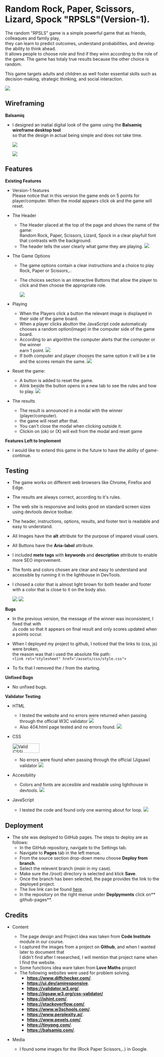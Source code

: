 
# Random Rock, Paper, Scissors, Lizard, Spock "RPSLS"(Version-1).
The random "RPSLS" game is a simple  powerful game that as friends, colleaques and family play,\
they can learn to predict outcomes, understand probabilities, and develop the ability to think ahead.\
It allows people to choose role and find if they winn according to the role of the game.
The game has totaly true results because the other choice is random.

This game targets adults and children as well foster essential skills such as decision-making, strategic thinking, and social interaction.

 
![](/assets/images/readme/testing/main-game.png)

## Wireframing
**Balsamiq**
- I designed an inatial digital look of the game using the **Balsamiq wireframe desktop tool**\
  so that the design in actual being simple and does not take time.

  ![](/assets/images/readme/testing/wireframing.png)
  
  ![](/assets/images/readme/testing/wireframing-mobile.png)


## Features

**Existing Features**
- Version-1 features\
  Please notice that in this version the game ends on 5 points for player/computer\.
  When the modal appears click ok and the game will reset.
- The Header
  - The Header placed at the top of the page and shows the name of the game:\
    Random Rock, Paper, Scissors, Lizard, Spock in a clear playfull font that contrasts with the background.
  - The header tells the user clearly what game they are playing.
![](/assets/images/readme/testing/header.png)

- The Game Options
  - The game options contain a clear instructions and a choice to play Rock, Paper or Scissors,..
  - The choices section is an interactive Buttons that allow the player to click and then choose the 
    appropriate role.

    ![](/assets/images/readme/testing/options.png)
- Playing
  - When the Players click a button the relevant image is displayed in their side of the game board.
  - When a player clicks abutton the JavaScript code automaticaly chooses a random option(image) 
    in the computer side of the game board.
  - According to an algorithm the computer alerts that the computer or the winner\
    earn 1 point.
    ![](/assets/images/readme/testing/alert.png)
  - If both computer and player chooses the same option it will be a tie\
    and the scores remain the same.
    ![](/assets/images/readme/testing/tie.png)
- Reset the game:
  - A button is added to reset the game.
  - Alink beside the button opens in a new tab to see the rules and how to play.
  ![](/assets/images/readme/testing/reset-game.png)
- The results
  - The result is announced in a modal with the winner (player/computer).
  - the game will reset after that.
  - You can't close the modal when clicking outside it.
  - Clickin on (ok) or (X) will exit from the modal and reset game
  
**Features Left to Implement**
- I would like to extend this game in the future to  have the ability of game-continue.
## Testing
  - The game works on different web browsers like Chrome, Firefox and Edge.
  - The results are always correct, according to it's rules.
  - The web site is responsive and looks good on standard screen sizes using devtools device toolbar.
  - The header, instructions, options, results, and footer text is readable and easy to understand.
  
  
  - All Images have the **alt** attribute for the purpose of impared visual users.
  - All Buttons have the **Aria-label** attribute.
  - I included **mete tags** with **keywords** and **description** attribute to enable more
    SEO improvement.
  - The fonts and colors chosen are clear and easy to understand and accessible by running it 
     in the lighthouse in DevTools.
  - I chosed  a color that is almost light brown for both header and footer
     with a color that is close to it on the body also.  


     ![](/assets/images/readme/testing/testing.png)
     ![](/assets/images/readme/testing/desktop-testing.png)
     
     

**Bugs**
  - In the previous version, the message of the winner was inconsistent, I fixed that with\
    Js code so that it appears on final result and only scores updated when a points occur.

  - When I deployed my project to github, I noticed that the  links to (css, js) were broken, \
    the reason was that i used the absolute file path:\
    `<link rel="stylesheet" href="/assets/css/style.css">`
  - To fix that I removed the / from the starting.


**Unfixed Bugs**
  - No unfixed bugs.

  
**Validator Testing**
  - HTML
    - I tested the website and no errors were returned when passing through the official W3C validator
    ![](/assets/images/readme/testing/html-validator.png)
    - Also 404.html page tested and no errors found.
    ![](/assets/images/readme/testing/errorpage.png)
    
  - CSS 
    <p>
       <a href="http://jigsaw.w3.org/css-validator/check/referer">
        <img style="border:0;width:88px;height:31px"
            src="http://jigsaw.w3.org/css-validator/images/vcss"
            alt="Valid CSS!." />
       </a>
    </p>
    
    - No errors were found when passing through the official (Jigsaw) validator
      ![](/assets/images/readme/testing/css-validator.png)
  - Accesibility
    - Colors and fonts are accesible and readable using lighthouse in devtools.
      ![](/assets/images/readme/testing/testing.png)
 - JavaScript
   - I tested the code and found only one warning about for loop.
    ![](/assets/images/readme/testing/Js.png)
## Deployment

  - The site was deployed to GitHub pages. The steps to deploy are as follows:
    - In the GitHub repository, navigate to the Settings tab.
    - Navigate to **Pages** tab in the left menue.
    - From the source section drop-down menu choose **Deploy from branch**.
    - Select the relevent branch (*main* in my case).
    - Make sure the /(root) directory is selected and klick **Save**.
    - Once the branch has been selected, the page provides the link to the deployed project.
    - The live link can be found [here](https://kasemdeautsch.github.io/pp2/).
    - In the repository on the right menue under **Deplpyments** click on** github-pages**.

## Credits
- Content
  - The page design and Project idea was taken from **Code Institute** module in our course.
  - I captured the images from a project on **Github**, and when I wanted later to document that\
    I didn't find after I researched, I will mention that project name when I find the website.
  - Some functions idea ware taken from **Love Maths** project
  - The following websites were used for problem solving.
    - **https://www.diffchecker.com/**.
    - **https://ui.dev/amiresponsive**.
    - **https://validator.w3.org/**.
    - **https://jigsaw.w3.org/css-validator/**
    - **https://jshint.com/**.
    - **https://stackoverflow.com/**.
    - **https://www.w3schools.com/**.
    - **https://www.perplexity.ai/**.
    - **https://www.pexels.com/**.
    - **https://tinypng.com/**.
    -  **https://balsamiq.com/**.

- Media
  - I found some images for the (Rock Paper Scissors,..) in Google.
  